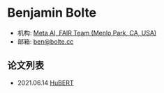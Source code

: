 # Benjamin Bolte

- 机构: [Meta AI, FAIR Team (Menlo Park, CA, USA)](../Institutions/FAIR@MetaAI.md)
- 邮箱: ben@bolte.cc

## 论文列表

- 2021.06.14 [HuBERT](../Models/Speech_Representaion/2021.06.14_HuBERT.md)